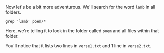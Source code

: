 Now let's be a bit more adventurous. We'll search for the word `lamb` in all folders.

```
grep 'lamb' poem/*
```

Here, we're telling it to look in the folder called `poem` and all files within that folder.

You'll notice that it lists two lines in `verse1.txt` and 1 line in `verse2.txt`.

